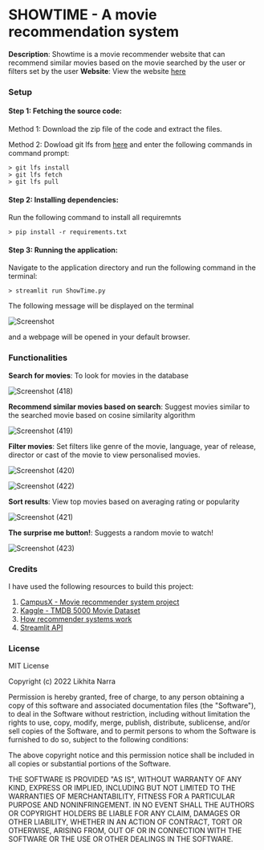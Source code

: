 # **SHOWTIME** - A movie recommendation system
**Description**: Showtime is a movie recommender website that can recommend similar movies based on the movie searched by the user or filters set by the user
**Website**: View the website [here](https://share.streamlit.io/likhita-narra/showtimeapp/main/ShowTime.py)

### **Setup**

#### Step 1: Fetching the source code:
Method 1: Download the zip file of the code and extract the files.

Method 2: Dowload git lfs from [here](https://git-lfs.github.com/) and enter the following commands in command prompt:
```
> git lfs install
> git lfs fetch
> git lfs pull
```

#### Step 2: Installing dependencies:
Run the following command to install all requiremnts
```
> pip install -r requirements.txt
```

#### Step 3: Running the application:
Navigate to the application directory and run the following command in the terminal:
```
> streamlit run ShowTime.py
```
The following message will be displayed on the terminal

![Screenshot](https://user-images.githubusercontent.com/76270840/170884797-34493067-1adf-4013-974a-22bbfd60a1bd.png)

and a webpage will be opened in your default browser.

### **Functionalities**
**Search for movies**: To look for movies in the database

![Screenshot (418)](https://user-images.githubusercontent.com/76270840/170885685-b54ec372-3d92-4250-a030-c1e65817b5c7.png)

**Recommend similar movies based on search**: Suggest movies similar to the searched movie based on cosine similarity algorithm

![Screenshot (419)](https://user-images.githubusercontent.com/76270840/170885746-cb6d9563-05dc-4f00-923b-9fec22de90d7.png)

**Filter movies**: Set filters like genre of the movie, language, year of release, director or cast of the movie to view personalised movies.

![Screenshot (420)](https://user-images.githubusercontent.com/76270840/170885818-6249b1c0-c91e-46e7-8b41-fd0f7e5f88d2.png)

![Screenshot (422)](https://user-images.githubusercontent.com/76270840/170885830-1885b20a-6094-477f-bee1-cf672b8c7609.png)

**Sort results**: View top movies based on averaging rating or popularity

![Screenshot (421)](https://user-images.githubusercontent.com/76270840/170885871-1f1e8a2e-9230-49ff-83f0-b55d6bc81b50.png)

**The surprise me button!**: Suggests a random movie to watch!

![Screenshot (423)](https://user-images.githubusercontent.com/76270840/170885975-b0b4c518-e8b8-4757-a282-ae08fd71e428.png)

### **Credits**
I have used the following resources to build this project:
1. [CampusX - Movie recommender system project](https://youtu.be/1xtrIEwY_zY)
2. [Kaggle - TMDB 5000 Movie Dataset](https://www.kaggle.com/datasets/tmdb/tmdb-movie-metadata?select=tmdb_5000_movies.csv)
3. [How recommender systems work](https://youtu.be/n3RKsY2H-NE)
4. [Streamlit API](https://streamlit.io/)

### **License**

MIT License

Copyright (c) 2022 Likhita Narra

Permission is hereby granted, free of charge, to any person obtaining a copy
of this software and associated documentation files (the "Software"), to deal
in the Software without restriction, including without limitation the rights
to use, copy, modify, merge, publish, distribute, sublicense, and/or sell
copies of the Software, and to permit persons to whom the Software is
furnished to do so, subject to the following conditions:

The above copyright notice and this permission notice shall be included in all
copies or substantial portions of the Software.

THE SOFTWARE IS PROVIDED "AS IS", WITHOUT WARRANTY OF ANY KIND, EXPRESS OR
IMPLIED, INCLUDING BUT NOT LIMITED TO THE WARRANTIES OF MERCHANTABILITY,
FITNESS FOR A PARTICULAR PURPOSE AND NONINFRINGEMENT. IN NO EVENT SHALL THE
AUTHORS OR COPYRIGHT HOLDERS BE LIABLE FOR ANY CLAIM, DAMAGES OR OTHER
LIABILITY, WHETHER IN AN ACTION OF CONTRACT, TORT OR OTHERWISE, ARISING FROM,
OUT OF OR IN CONNECTION WITH THE SOFTWARE OR THE USE OR OTHER DEALINGS IN THE
SOFTWARE.
